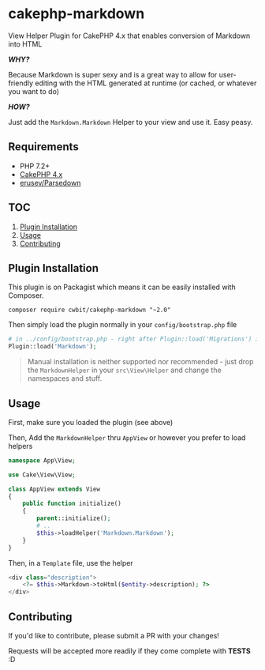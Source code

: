 # cakephp-markdown
View Helper Plugin for CakePHP 4.x that enables conversion of Markdown into HTML

***WHY?***

Because Markdown is super sexy and is a great way to allow for user-friendly editing with the HTML generated at runtime (or cached, or whatever you want to do)

***HOW?***

Just add the `Markdown.Markdown` Helper to your view and use it. Easy peasy.

## Requirements

* PHP 7.2+
* [CakePHP 4.x](https://cakephp.org)
* [erusev/Parsedown](https://github.com/erusev/parsedown)

## TOC
1. [Plugin Installation]()
2. [Usage]()
4. [Contributing]()

## Plugin Installation

This plugin is on Packagist which means it can be easily installed with Composer.

```
composer require cwbit/cakephp-markdown "~2.0"
```
Then simply load the plugin normally in your `config/bootstrap.php` file

```php
# in ../config/bootstrap.php - right after Plugin::load('Migrations') is fine!
Plugin::load('Markdown');
```

> Manual installation is neither supported nor recommended - just drop the `MarkdownHelper` in your `src\View\Helper` and change the namespaces and stuff.

## Usage

First, make sure you loaded the plugin (see above)

Then, Add the `MarkdownHelper` thru `AppView` or however you prefer to load helpers

```php
namespace App\View;

use Cake\View\View;

class AppView extends View
{
    public function initialize()
    {
        parent::initialize();
		# ..
        $this->loadHelper('Markdown.Markdown');
    }
}
```

Then, in a `Template` file, use the helper

```php
<div class="description">
	<?= $this->Markdown->toHtml($entity->description); ?>
</div>
```

## Contributing

If you'd like to contribute, please submit a PR with your changes!

Requests will be accepted more readily if they come complete with **TESTS** :D

